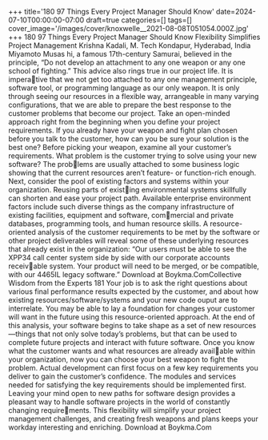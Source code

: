 +++
title='180 97 Things Every Project Manager Should Know'
date=2024-07-10T00:00:00-07:00
draft=true
categories=[]
tags=[]
cover_image='/images/cover/knoxwelle__2021-08-08T051054.000Z.jpg'
+++
180 97 Things Every Project Manager Should Know
Flexibility Simplifies 
Project Management
Krishna Kadali, M. Tech
Kondapur, Hyderabad, India
Miyamoto Musas hi, a famous 17th-century Samurai, believed in 
the principle, “Do not develop an attachment to any one weapon or any one 
school of fighting.” This advice also rings true in our project life. It is imperative that we not get too attached to any one management principle, software 
tool, or programming language as our only weapon. It is only through seeing 
our resources in a flexible way, arrangeable in many varying configurations, 
that we are able to prepare the best response to the customer problems that 
become our project.
Take an open-minded approach right from the beginning when you define 
your project requirements. If you already have your weapon and fight plan 
chosen before you talk to the customer, how can you be sure your solution is 
the best one?
Before picking your weapon, examine all your customer’s requirements. What 
problem is the customer trying to solve using your new software? The problems are usually attached to some business logic showing that the current 
resources aren’t feature- or function-rich enough. Next, consider the pool of 
existing factors and systems within your organization. Reusing parts of existing environmental systems skillfully can shorten and ease your project path.
Available enterprise environment factors include such diverse things as the 
company infrastructure of existing facilities, equipment and software, commercial and private databases, programming tools, and human resource skills.
A resource-oriented analysis of the customer requirements to be met by the 
software or other project deliverables will reveal some of these underlying 
resources that already exist in the organization: “Our users must be able to see 
the XPP34 call center system side by side with our corporate accounts receivable system. Your product will need to be merged, or be compatible, with our 
4465IL legacy software.”
Download at Boykma.ComCollective Wisdom from the Experts 181
Your job is to ask the right questions about various final performance results 
expected by the customer, and about how existing resources/software/systems 
and your new code ouput are to interrelate. You may be able to lay a foundation 
for changes your customer will want in the future using this resource-oriented 
approach. At the end of this analysis, your software begins to take shape as a 
set of new resources—things that not only solve today’s problems, but that can 
be used to complete future projects and interact with future software.
Once you know what the customer wants and what resources are already available within your organization, now you can choose your best weapon to fight 
the problem. Actual development can first focus on a few key requirements 
you deliver to gain the customer’s confidence. The modules and services 
needed for satisfying the key requirements should be implemented first.
Leaving your mind open to new paths for software design provides a pleasant 
way to handle software projects in the world of constantly changing requirements. This flexibility will simplify your project management challenges, and 
creating fresh weapons and plans keeps your workday interesting and enriching.
Download at Boykma.Com